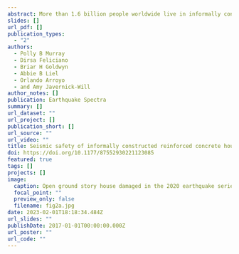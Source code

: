 ```yaml
---
abstract: More than 1.6 billion people worldwide live in informally constructed houses, many of which are reinforced with concrete. Patterns of past earthquake damage suggest that these homes have significant seismic vulnerabilities, endangering their occupants. The characteristics of these houses vary widely with local building practices. In addition, these vulnerabilities are potentially exacerbated by incremental construction practices and building practices that address wind/flood risk in multi-hazard environments. Yet, despite the ubiquity of this type of construction, there have not been efforts to systematically assess the seismic risks to support risk-reducing design and construction strategies. In this study, we developed a method to assess the seismic collapse capacity of informally constructed housing that accounts for local building practices and materials, quantifying the effect of building characteristics on collapse risk. We exercise the method to assess seismic performance of housing in the US. Caribbean Island of Puerto Rico, which has high seismic hazard and experiences frequent hurricanes. This analysis showed that heavy construction, often due to the addition of a second story, and the presence of an open ground story leads to a high collapse risk. Severely corroded steel bars could also worsen performance. Although houses with infill performed better than those with an open ground story, confined masonry construction techniques produced a major reduction in collapse risk when compared to infilled or open-frame construction. Infill construction with partial height walls performed very poorly. Well-built reinforced concrete column jackets and the addition of infill in open first-story bays can reduce the greater risks of open-ground-story houses. These findings, which are quantified in the results portion of this article, are intended to support the development of design and construction recommendations for safer housing.
slides: []
url_pdf: []
publication_types:
  - "2"
authors:
  - Polly B Murray
  - Dirsa Feliciano
  - Briar H Goldwyn
  - Abbie B Liel
  - Orlando Arroyo
  - and Amy Javernick-Will
author_notes: []
publication: Earthquake Spectra
summary: []
url_dataset: ""
url_project: []
publication_short: []
url_source: ""
url_video: ""
title: Seismic safety of informally constructed reinforced concrete houses in Puerto Rico
doi: https://doi.org/10.1177/87552930221123085
featured: true
tags: []
projects: []
image:
  caption: Open ground story house damaged in the 2020 earthquake series in Guanica, Puerto Rico
  focal_point: ""
  preview_only: false
  filename: fig2a.jpg
date: 2023-02-01T18:18:34.484Z
url_slides: ""
publishDate: 2017-01-01T00:00:00.000Z
url_poster: ""
url_code: ""
---
```


